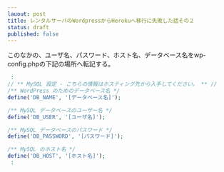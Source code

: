 ```yaml
---
lauout: post
title: レンタルサーバのWordpressからHerokuへ移行に失敗した話その２
status: draft
published: false
---
```

このなかの、ユーザ名、パスワード、ホスト名、データベース名をwp-config.phpの下記の場所へ転記する。

~~~ php
 :
// ** MySQL 設定 - こちらの情報はホスティング先から入手してください。 ** //
/** WordPress のためのデータベース名 */
define('DB_NAME', '[データベース名]');

/** MySQL データベースのユーザー名 */
define('DB_USER', '[ユーザ名]');

/** MySQL データベースのパスワード */
define('DB_PASSWORD', '[パスワード]');

/** MySQL のホスト名 */
define('DB_HOST', '[ホスト名]');
 :
~~~